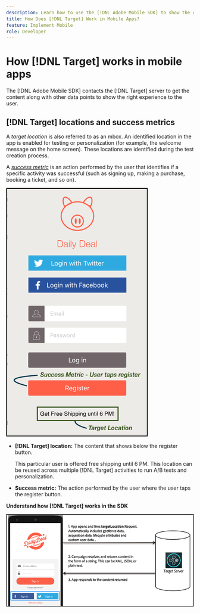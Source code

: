 ```yaml
---
description: Learn how to use the [!DNL Adobe Mobile SDK] to show the optimal experiences to your mobile app visitors.
title: How Does [!DNL Target] Work in Mobile Apps?
feature: Implement Mobile
role: Developer
---
```

# How [!DNL Target] works in mobile apps

The [!DNL Adobe Mobile SDK] contacts the [!DNL Target] server to get the content along with other data points to show the right experience to the user.

## [!DNL Target] locations and success metrics

A *target location* is also referred to as an mbox. An identified location in the app is enabled for testing or personalization (for example, the welcome message on the home screen). These locations are identified during the test creation process.

A *[success metric](https://experienceleague.adobe.com/docs/target/using/activities/success-metrics/success-metrics.html)* is an action performed by the user that identifies if a specific activity was successful (such as signing up, making a purchase, booking a ticket, and so on).

![alt image](assets/mobile-target-location.png)

* **[!DNL Target] location:** The content that shows below the register button.

  This particular user is offered free shipping until 6 PM. This location can be reused across multiple [!DNL Target] activities to run A/B tests and personalization. 

* **Success metric:** The action performed by the user where the user taps the register button.

**Understand how [!DNL Target] works in the SDK**

![alt image](assets/how-target-mobile-works.png)
